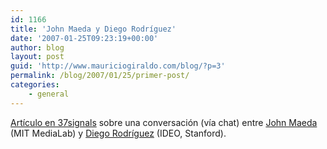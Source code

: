 ```yaml
---
id: 1166
title: 'John Maeda y Diego Rodrí­guez'
date: '2007-01-25T09:23:19+00:00'
author: blog
layout: post
guid: 'http://www.mauriciogiraldo.com/blog/?p=3'
permalink: /blog/2007/01/25/primer-post/
categories:
    - general
---
```


[Artí­culo en 37signals](http://37signals.com/svn/archives2/diego_rodriguez_empathy_is_the_wellspring_of_value_creation.php "conversación en 37signals") sobre una conversación (ví­a chat) entre [John Maeda](http://www.media.mit.edu/~maeda/) (MIT MediaLab) y [Diego Rodrí­guez](http://metacool.typepad.com/about.html) (IDEO, Stanford).